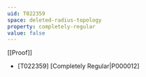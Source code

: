 ```yaml
---
uid: T022359
space: deleted-radius-topology
property: completely-regular
value: false
---
```

[[Proof]]

* [T022359] [Completely Regular|P000012]

